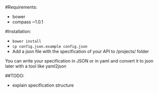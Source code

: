 #Requirements:

- bower
- compass ~1.0.1

#Installation:

- ``bower install``
- ``cp config.json.example config.json``
- Add a json file with the specification of your API to /projects/ folder

You can write your specification in JSON or in yaml and convert it to json later with a tool like yaml2json

##TODO:

- explain specification structure
